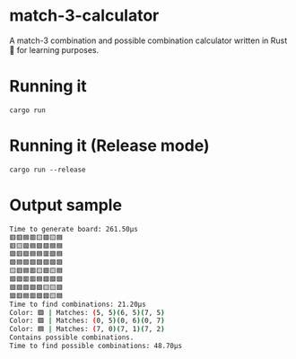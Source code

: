 # match-3-calculator
A match-3 combination and possible combination calculator written in Rust 🦀 for learning purposes.

# Running it
`cargo run`

# Running it (Release mode)
`cargo run --release`

# Output sample
```bash
Time to generate board: 261.50µs
🟥🟥🟦🟥🟨🟪🟨🟦
🟥🟨🟩🟦🟩🟩🟦🟦
🟪🟥🟪🟦🟦🟥🟪🟦
🟪🟦🟩🟩🟪🟩🟪🟩
🟨🟥🟦🟥🟨🟩🟨🟦
🟪🟪🟥🟥🟦🟪🟪🟪
🟪🟩🟩🟪🟪🟨🟨🟪
🟪🟥🟦🟥🟩🟩🟨🟦
Time to find combinations: 21.20µs
Color: 🟪 | Matches: (5, 5)(6, 5)(7, 5)
Color: 🟪 | Matches: (0, 5)(0, 6)(0, 7)
Color: 🟦 | Matches: (7, 0)(7, 1)(7, 2)
Contains possible combinations.
Time to find possible combinations: 48.70µs
````
